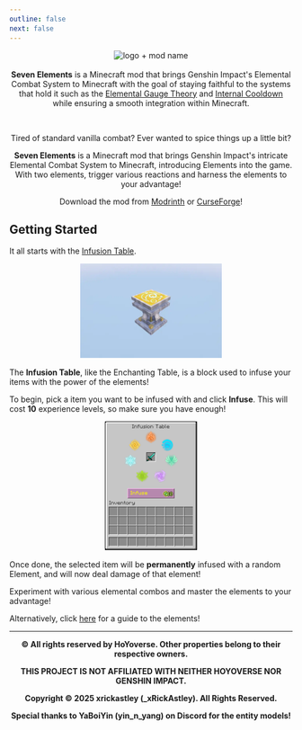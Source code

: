 ```yaml
---
outline: false
next: false
---
```


<p align="center">
	<img width="50%" height="50%" src="/header.png" alt="logo + mod name"/> <br> <br>
	<b>Seven Elements</b> is a Minecraft mod that brings Genshin Impact's Elemental Combat System to Minecraft with the goal of staying faithful to the systems that hold it such as the <a href="https://genshin-impact.fandom.com/wiki/Elemental_Gauge_Theory">Elemental Gauge Theory</a> and <a href="https://genshin-impact.fandom.com/wiki/Internal_Cooldown">Internal Cooldown</a> while ensuring a smooth integration within Minecraft.
</p>

<br>

<p align="center">Tired of standard vanilla combat? Ever wanted to spice things up a little bit?</p>

<p align="center"><b>Seven Elements</b> is a Minecraft mod that brings Genshin Impact's intricate Elemental Combat System to Minecraft, introducing Elements into the game. With two elements, trigger various reactions and harness the elements to your advantage!</p>

<p align="center">Download the mod from <a href="https://modrinth.com/mod/seven-elements">Modrinth</a> or <a href="https://www.curseforge.com/minecraft/mc-mods/seven-elements">CurseForge</a>!</p>

## Getting Started

It all starts with the [Infusion Table](./workstations/infusion_table.md).

<p align="center">
	<img width="50%" height="50%" src="./media/display/infusion_table.png" alt="The infusion table"/>
</p>

The **Infusion Table**, like the Enchanting Table, is a block used to infuse your items with the power of the elements!

To begin, pick a item you want to be infused with and click **Infuse**. This will cost **10** experience levels, so make sure you have enough!

<p align="center">
	<img width="32.5%" height="32.5%" src="./media/display/infusion_table_gui.png" alt="The GUI of the Infusion Table"/>
</p>

Once done, the selected item will be **permanently** infused with a random Element, and will now deal damage of that element!

Experiment with various elemental combos and master the elements to your advantage!

Alternatively, click [here](./elements/the_seven_elements.md) for a guide to the elements!

<hr>

<p align="center">
	<b>© All rights reserved by HoYoverse. Other properties belong to their respective owners.</b>
</p>
<p align="center">
	<b>THIS PROJECT IS NOT AFFILIATED WITH NEITHER HOYOVERSE NOR GENSHIN IMPACT.</b>
</p>
<p align="center">
	<b>Copyright © 2025 xrickastley (_xRickAstley). All Rights Reserved.</b>
</p>
<p align="center">
  <b>Special thanks to YaBoiYin (yin_n_yang) on Discord for the entity models!</b>
</p>